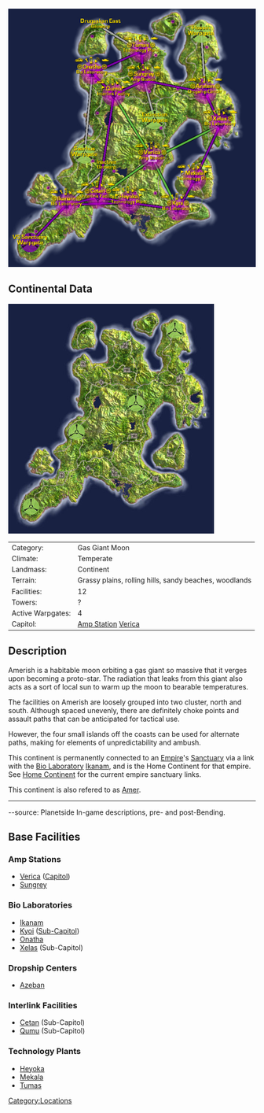 ![](/images/AmerishContinentMap.jpg "AmerishContinentMap.jpg")

## Continental Data

![](/images/Amerish_Terrain.jpg "Amerish_Terrain.jpg")

|                   |                                                                     |
| ----------------- | ------------------------------------------------------------------- |
| Category:         | Gas Giant Moon                                                      |
| Climate:          | Temperate                                                           |
| Landmass:         | Continent                                                           |
| Terrain:          | Grassy plains, rolling hills, sandy beaches, woodlands              |
| Facilities:       | 12                                                                  |
| Towers:           | ?                                                                   |
| Active Warpgates: | 4                                                                   |
| Capitol:          | [Amp Station](/Amp_Station "wikilink") [Verica](/Verica "wikilink") |

## Description

Amerish is a habitable moon orbiting a gas giant so massive that it
verges upon becoming a proto-star. The radiation that leaks from this
giant also acts as a sort of local sun to warm up the moon to bearable
temperatures.

The facilities on Amerish are loosely grouped into two cluster, north
and south. Although spaced unevenly, there are definitely choke points
and assault paths that can be anticipated for tactical use.

However, the four small islands off the coasts can be used for alternate
paths, making for elements of unpredictability and ambush.

This continent is permanently connected to an
[Empire](/Empire "wikilink")'s [Sanctuary](/Sanctuary "wikilink") via a
link with the [Bio Laboratory](/Bio_Laboratory "wikilink")
[Ikanam](/Ikanam "wikilink"), and is the Home Continent for that empire.
See [Home Continent](/Home_Continent "wikilink") for the current empire
sanctuary links.

This continent is also refered to as
[Amer](/Acronyms_and_Slang "wikilink").

---

--source: Planetside In-game descriptions, pre- and post-Bending.

## Base Facilities

### Amp Stations

- [Verica](/Verica "wikilink") ([Capitol](/Capitol "wikilink"))
- [Sungrey](/Sungrey "wikilink")

### Bio Laboratories

- [Ikanam](/Ikanam "wikilink")
- [Kyoi](/Kyoi "wikilink") ([Sub-Capitol](/Sub-Capitol "wikilink"))
- [Onatha](/Onatha "wikilink")
- [Xelas](/Xelas "wikilink") (Sub-Capitol)

### Dropship Centers

- [Azeban](/Azeban "wikilink")

### Interlink Facilities

- [Cetan](/Cetan "wikilink") (Sub-Capitol)
- [Qumu](/Qumu "wikilink") (Sub-Capitol)

### Technology Plants

- [Heyoka](/Heyoka "wikilink")
- [Mekala](/Mekala "wikilink")
- [Tumas](/Tumas "wikilink")

[Category:Locations](/Category:Locations "wikilink")
